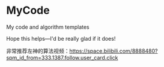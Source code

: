 # MyCode
My code and algorithm templates

Hope this helps—I'd be really glad if it does!

非常推荐左神的算法视频：https://space.bilibili.com/8888480?spm_id_from=333.1387.follow.user_card.click
